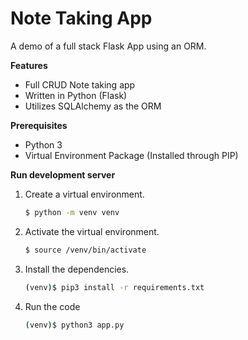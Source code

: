 # Note Taking App
A demo of a full stack Flask App using an ORM.

**Features**
- Full CRUD Note taking app
- Written in Python (Flask)
- Utilizes SQLAlchemy as the ORM

**Prerequisites**
- Python 3
- Virtual Environment Package (Installed through PIP)

**Run development server**
1. Create a virtual environment.
    ```bash
    $ python -m venv venv
    ```
2. Activate the virtual environment.
    ```bash
    $ source /venv/bin/activate
    ```
3. Install the dependencies.
    ```bash
    (venv)$ pip3 install -r requirements.txt
    ```
4. Run the code
    ```bash
    (venv)$ python3 app.py
    ```
